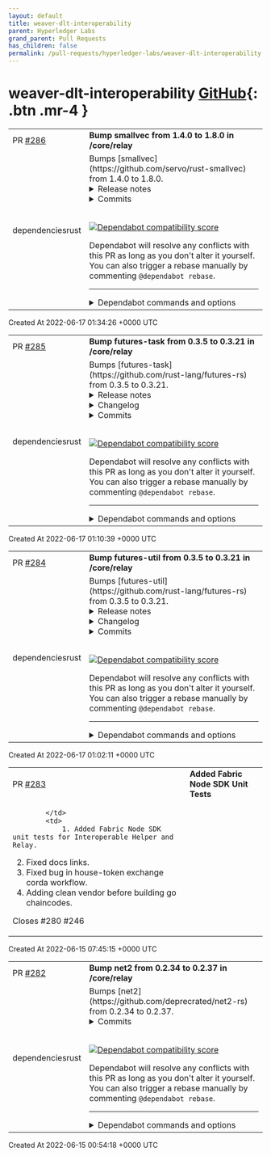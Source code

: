 ```yaml
---
layout: default
title: weaver-dlt-interoperability
parent: Hyperledger Labs
grand_parent: Pull Requests
has_children: false
permalink: /pull-requests/hyperledger-labs/weaver-dlt-interoperability
---
```


# weaver-dlt-interoperability <span class="fs-3 right-align">[GitHub](https://github.com/hyperledger-labs/weaver-dlt-interoperability){: .btn .mr-4 }</span>


<div>
    <table>
        <tr>
            <td>
                PR <a href="https://github.com/hyperledger-labs/weaver-dlt-interoperability/pull/286" class=".btn">#286</a>
            </td>
            <td>
                <b>
                    Bump smallvec from 1.4.0 to 1.8.0 in /core/relay
                </b>
            </td>
        </tr>
        <tr>
            <td>
                <span class="chip">dependencies</span><span class="chip">rust</span>
            </td>
            <td>
                Bumps [smallvec](https://github.com/servo/rust-smallvec) from 1.4.0 to 1.8.0.
<details>
<summary>Release notes</summary>
<p><em>Sourced from <a href="https://github.com/servo/rust-smallvec/releases">smallvec's releases</a>.</em></p>
<blockquote>
<h2>v1.8.0</h2>
<ul>
<li>Add optional support for the <code>arbitrary</code> crate (<a href="https://github-redirect.dependabot.com/servo/rust-smallvec/issues/275">#275</a>).</li>
</ul>
<h2>v1.7.0</h2>
<ul>
<li><code>new_const</code> and <code>from_const</code> constructors for creating a SmallVec in <code>const</code> contexts.  Requires Rust 1.51 and the optional <code>const_new</code> feature.  (<a href="https://github-redirect.dependabot.com/servo/rust-smallvec/issues/265">#265</a>)</li>
</ul>
<h2>v1.6.1</h2>
<ul>
<li>Fix a possible buffer overflow in <code>insert_many</code> (<a href="https://github-redirect.dependabot.com/servo/rust-smallvec/issues/252">#252</a>, <a href="https://github-redirect.dependabot.com/servo/rust-smallvec/issues/254">#254</a>).</li>
</ul>
<h2>v1.6.0</h2>
<ul>
<li>The <code>&quot;union&quot;</code> feature is now compatible with stable Rust 1.49 (<a href="https://github-redirect.dependabot.com/servo/rust-smallvec/issues/248">#248</a>, <a href="https://github-redirect.dependabot.com/servo/rust-smallvec/issues/247">#247</a>).</li>
<li>Fixed warnings when compiling with Rust 1.51 nightly (<a href="https://github-redirect.dependabot.com/servo/rust-smallvec/issues/242">#242</a>, <a href="https://github-redirect.dependabot.com/servo/rust-smallvec/issues/246">#246</a>).</li>
</ul>
<h2>v1.5.1</h2>
<ul>
<li>Improve performance of <code>push</code> (<a href="https://github-redirect.dependabot.com/servo/rust-smallvec/issues/241">#241</a>).</li>
</ul>
<h2>v1.5.0</h2>
<ul>
<li>Add the <code>append</code> method (<a href="https://github-redirect.dependabot.com/servo/rust-smallvec/issues/237">#237</a>).</li>
<li>Add support for more array sizes between 17 and 31 (<a href="https://github-redirect.dependabot.com/servo/rust-smallvec/issues/234">#234</a>).</li>
<li>Don't panic on deserialization errors (<a href="https://github-redirect.dependabot.com/servo/rust-smallvec/issues/238">#238</a>).</li>
</ul>
<h2>v1.4.2</h2>
<ul>
<li><code>insert_many</code> no longer leaks elements if the provided iterator panics (<a href="https://github-redirect.dependabot.com/servo/rust-smallvec/issues/213">#213</a>).</li>
<li>The unstable <code>const_generics</code> and <code>specialization</code> features are updated to work with the most recent nightly Rust toolchain (<a href="https://github-redirect.dependabot.com/servo/rust-smallvec/issues/232">#232</a>).</li>
<li>Internal code cleanup (<a href="https://github-redirect.dependabot.com/servo/rust-smallvec/issues/229">#229</a>, <a href="https://github-redirect.dependabot.com/servo/rust-smallvec/issues/231">#231</a>).</li>
</ul>
<h2>v1.4.1</h2>
<ul>
<li>Don't allocate when the size of the element type is zero. Allocating zero bytes is undefined behavior. (<a href="https://github-redirect.dependabot.com/servo/rust-smallvec/issues/228">#228</a>)</li>
</ul>
</blockquote>
</details>
<details>
<summary>Commits</summary>
<ul>
<li><a href="https://github.com/servo/rust-smallvec/commit/0a4fdff3b012ed4d4b603800bf971239e5a966ba"><code>0a4fdff</code></a> Version 1.8.0</li>
<li><a href="https://github.com/servo/rust-smallvec/commit/6d0dea5bc4e26dad163ce5d92a387f5a13f8d4b5"><code>6d0dea5</code></a> Auto merge of <a href="https://github-redirect.dependabot.com/servo/rust-smallvec/issues/275">#275</a> - as-com:arbitrary-support, r=mbrubeck</li>
<li><a href="https://github.com/servo/rust-smallvec/commit/9bcd950f253d8eaed9173bee77cb46caee171460"><code>9bcd950</code></a> Add support for arbitrary</li>
<li><a href="https://github.com/servo/rust-smallvec/commit/7cbb3b1fa1c45b008fded551d47b51101ae7ff14"><code>7cbb3b1</code></a> Auto merge of <a href="https://github-redirect.dependabot.com/servo/rust-smallvec/issues/271">#271</a> - saethlin:drain-aliasing-test, r=jdm</li>
<li><a href="https://github.com/servo/rust-smallvec/commit/0fced9d92e61c91a3f8b33bc7cdf0dc67137ce2d"><code>0fced9d</code></a> Test for drains that shift the tail, when inline</li>
<li><a href="https://github.com/servo/rust-smallvec/commit/218e0bb00548050146adea58f2a96aab32bc4e54"><code>218e0bb</code></a> Merge pull request <a href="https://github-redirect.dependabot.com/servo/rust-smallvec/issues/270">#270</a> from servo/github-actions</li>
<li><a href="https://github.com/servo/rust-smallvec/commit/52c50af7dae393f325bdcb4f63e7a2be92ba49cd"><code>52c50af</code></a> Replace TravisCI with Github Actions.</li>
<li><a href="https://github.com/servo/rust-smallvec/commit/5ae217a899b82ee0d7c190bfe722e2c68e4539a9"><code>5ae217a</code></a> Include the cost of shifts in insert/remove benchmarks (<a href="https://github-redirect.dependabot.com/servo/rust-smallvec/issues/268">#268</a>)</li>
<li><a href="https://github.com/servo/rust-smallvec/commit/58edc0e53876c35d160acf99a60de8a564eeec2b"><code>58edc0e</code></a> Version 1.7.0</li>
<li><a href="https://github.com/servo/rust-smallvec/commit/1e4b15181037584bbb273d74f30bf47ac37d042d"><code>1e4b151</code></a> Added feature <code>const_new</code> which enables <code>SmallVec::new_const()</code> (<a href="https://github-redirect.dependabot.com/servo/rust-smallvec/issues/265">#265</a>)</li>
<li>Additional commits viewable in <a href="https://github.com/servo/rust-smallvec/compare/v1.4.0...v1.8.0">compare view</a></li>
</ul>
</details>
<br />


[![Dependabot compatibility score](https://dependabot-badges.githubapp.com/badges/compatibility_score?dependency-name=smallvec&package-manager=cargo&previous-version=1.4.0&new-version=1.8.0)](https://docs.github.com/en/github/managing-security-vulnerabilities/about-dependabot-security-updates#about-compatibility-scores)

Dependabot will resolve any conflicts with this PR as long as you don't alter it yourself. You can also trigger a rebase manually by commenting `@dependabot rebase`.

[//]: # (dependabot-automerge-start)
[//]: # (dependabot-automerge-end)

---

<details>
<summary>Dependabot commands and options</summary>
<br />

You can trigger Dependabot actions by commenting on this PR:
- `@dependabot rebase` will rebase this PR
- `@dependabot recreate` will recreate this PR, overwriting any edits that have been made to it
- `@dependabot merge` will merge this PR after your CI passes on it
- `@dependabot squash and merge` will squash and merge this PR after your CI passes on it
- `@dependabot cancel merge` will cancel a previously requested merge and block automerging
- `@dependabot reopen` will reopen this PR if it is closed
- `@dependabot close` will close this PR and stop Dependabot recreating it. You can achieve the same result by closing it manually
- `@dependabot ignore this major version` will close this PR and stop Dependabot creating any more for this major version (unless you reopen the PR or upgrade to it yourself)
- `@dependabot ignore this minor version` will close this PR and stop Dependabot creating any more for this minor version (unless you reopen the PR or upgrade to it yourself)
- `@dependabot ignore this dependency` will close this PR and stop Dependabot creating any more for this dependency (unless you reopen the PR or upgrade to it yourself)
- `@dependabot use these labels` will set the current labels as the default for future PRs for this repo and language
- `@dependabot use these reviewers` will set the current reviewers as the default for future PRs for this repo and language
- `@dependabot use these assignees` will set the current assignees as the default for future PRs for this repo and language
- `@dependabot use this milestone` will set the current milestone as the default for future PRs for this repo and language

You can disable automated security fix PRs for this repo from the [Security Alerts page](https://github.com/hyperledger-labs/weaver-dlt-interoperability/network/alerts).

</details>
            </td>
        </tr>
    </table>
    <div class="right-align">
        Created At 2022-06-17 01:34:26 +0000 UTC
    </div>
</div>

<div>
    <table>
        <tr>
            <td>
                PR <a href="https://github.com/hyperledger-labs/weaver-dlt-interoperability/pull/285" class=".btn">#285</a>
            </td>
            <td>
                <b>
                    Bump futures-task from 0.3.5 to 0.3.21 in /core/relay
                </b>
            </td>
        </tr>
        <tr>
            <td>
                <span class="chip">dependencies</span><span class="chip">rust</span>
            </td>
            <td>
                Bumps [futures-task](https://github.com/rust-lang/futures-rs) from 0.3.5 to 0.3.21.
<details>
<summary>Release notes</summary>
<p><em>Sourced from <a href="https://github.com/rust-lang/futures-rs/releases">futures-task's releases</a>.</em></p>
<blockquote>
<h2>0.3.21</h2>
<ul>
<li>Fix potential data race in <code>FlattenUnordered</code> that introduced in 0.3.20 (<a href="https://github-redirect.dependabot.com/rust-lang/futures-rs/issues/2566">#2566</a>)</li>
</ul>
<h2>0.3.20</h2>
<ul>
<li>Fix stacked borrows violations when <code>-Zmiri-tag-raw-pointers</code> is enabled. This raises MSRV of <code>futures-task</code> to 1.45. (<a href="https://github-redirect.dependabot.com/rust-lang/futures-rs/issues/2548">#2548</a>, <a href="https://github-redirect.dependabot.com/rust-lang/futures-rs/issues/2550">#2550</a>)</li>
<li>Change <code>FuturesUnordered</code> to respect yielding from future (<a href="https://github-redirect.dependabot.com/rust-lang/futures-rs/issues/2551">#2551</a>)</li>
<li>Add <code>StreamExt::{flatten_unordered, flat_map_unordered}</code> (<a href="https://github-redirect.dependabot.com/rust-lang/futures-rs/issues/2083">#2083</a>)</li>
</ul>
<h2>0.3.19</h2>
<ul>
<li>Remove unstable <code>read-initializer</code> feature (<a href="https://github-redirect.dependabot.com/rust-lang/futures-rs/issues/2534">#2534</a>)</li>
<li>Fix panic in <code>FuturesUnordered</code> (<a href="https://github-redirect.dependabot.com/rust-lang/futures-rs/issues/2535">#2535</a>)</li>
<li>Fix compatibility issue with <code>FuturesUnordered</code> and tokio's cooperative scheduling (<a href="https://github-redirect.dependabot.com/rust-lang/futures-rs/issues/2527">#2527</a>)</li>
<li>Add <code>StreamExt::count</code> (<a href="https://github-redirect.dependabot.com/rust-lang/futures-rs/issues/2495">#2495</a>)</li>
</ul>
<h2>0.3.18</h2>
<ul>
<li>Fix unusable <code>Sink</code> implementation on <code>stream::Scan</code> (<a href="https://github-redirect.dependabot.com/rust-lang/futures-rs/issues/2499">#2499</a>)</li>
<li>Make <code>task::noop_waker_ref</code> available without <code>std</code> feature (<a href="https://github-redirect.dependabot.com/rust-lang/futures-rs/issues/2505">#2505</a>)</li>
<li>Add async <code>LineWriter</code> (<a href="https://github-redirect.dependabot.com/rust-lang/futures-rs/issues/2477">#2477</a>)</li>
<li>Remove dependency on <code>proc-macro-hack</code>. This raises MSRV of utility crates to 1.45. (<a href="https://github-redirect.dependabot.com/rust-lang/futures-rs/issues/2520">#2520</a>)</li>
</ul>
<h2>0.3.17</h2>
<ul>
<li>Use <code>FuturesOrdered</code> in <code>join_all</code> (<a href="https://github-redirect.dependabot.com/rust-lang/futures-rs/issues/2412">#2412</a>)</li>
<li>Add <code>{future, stream}::poll_immediate</code> (<a href="https://github-redirect.dependabot.com/rust-lang/futures-rs/issues/2452">#2452</a>)</li>
<li>Add <code>stream_select!</code> macro (<a href="https://github-redirect.dependabot.com/rust-lang/futures-rs/issues/2262">#2262</a>)</li>
<li>Implement <code>Default</code> for <code>OptionFuture</code> (<a href="https://github-redirect.dependabot.com/rust-lang/futures-rs/issues/2471">#2471</a>)</li>
<li>Add <code>Peekable::{peek_mut, poll_peek_mut}</code> (<a href="https://github-redirect.dependabot.com/rust-lang/futures-rs/issues/2488">#2488</a>)</li>
<li>Add <code>BufReader::seek_relative</code> (<a href="https://github-redirect.dependabot.com/rust-lang/futures-rs/issues/2489">#2489</a>)</li>
</ul>
<h2>0.3.16</h2>
<ul>
<li>Add <code>TryStreamExt::try_chunks</code> (<a href="https://github-redirect.dependabot.com/rust-lang/futures-rs/issues/2438">#2438</a>)</li>
<li>Add <code>StreamExt::{all, any}</code> (<a href="https://github-redirect.dependabot.com/rust-lang/futures-rs/issues/2460">#2460</a>)</li>
<li>Add <code>stream::select_with_strategy</code> (<a href="https://github-redirect.dependabot.com/rust-lang/futures-rs/issues/2450">#2450</a>)</li>
<li>Update to new <code>io_slice_advance</code> interface (<a href="https://github-redirect.dependabot.com/rust-lang/futures-rs/issues/2454">#2454</a>)</li>
</ul>
<h2>0.3.15</h2>
<ul>
<li>Use <code>#[proc_macro]</code> at Rust 1.45+ to fix an issue where proc macros don't work with rust-analyzer (<a href="https://github-redirect.dependabot.com/rust-lang/futures-rs/issues/2407">#2407</a>)</li>
<li>Support targets that do not have atomic CAS on stable Rust (<a href="https://github-redirect.dependabot.com/rust-lang/futures-rs/issues/2400">#2400</a>)</li>
<li>futures-test: Add async <code>#[test]</code> function attribute (<a href="https://github-redirect.dependabot.com/rust-lang/futures-rs/issues/2409">#2409</a>)</li>
<li>Add <code>stream::abortable</code> (<a href="https://github-redirect.dependabot.com/rust-lang/futures-rs/issues/2410">#2410</a>)</li>
<li>Add <code>FuturesUnordered::clear</code> (<a href="https://github-redirect.dependabot.com/rust-lang/futures-rs/issues/2415">#2415</a>)</li>
<li>Implement <code>IntoIterator</code> for <code>FuturesUnordered</code> (<a href="https://github-redirect.dependabot.com/rust-lang/futures-rs/issues/2423">#2423</a>)</li>
<li>Implement <code>Send</code> and <code>Sync</code> for <code>FuturesUnordered</code> iterators (<a href="https://github-redirect.dependabot.com/rust-lang/futures-rs/issues/2416">#2416</a>)</li>
<li>Make <code>FuturesUnordered::iter_pin_ref</code> public (<a href="https://github-redirect.dependabot.com/rust-lang/futures-rs/issues/2423">#2423</a>)</li>
<li>Add <code>SelectAll::clear</code> (<a href="https://github-redirect.dependabot.com/rust-lang/futures-rs/issues/2430">#2430</a>)</li>
<li>Add <code>SelectAll::{iter, iter_mut}</code> (<a href="https://github-redirect.dependabot.com/rust-lang/futures-rs/issues/2428">#2428</a>)</li>
<li>Implement <code>IntoIterator</code> for <code>SelectAll</code> (<a href="https://github-redirect.dependabot.com/rust-lang/futures-rs/issues/2428">#2428</a>)</li>
<li>Implement <code>Clone</code> for <code>WeakShared</code> (<a href="https://github-redirect.dependabot.com/rust-lang/futures-rs/issues/2396">#2396</a>)</li>
</ul>
<h2>0.3.14</h2>
<ul>
<li>Add <code>future::SelectAll::into_inner</code> (<a href="https://github-redirect.dependabot.com/rust-lang/futures-rs/issues/2363">#2363</a>)</li>
</ul>
<!-- raw HTML omitted -->
</blockquote>
<p>... (truncated)</p>
</details>
<details>
<summary>Changelog</summary>
<p><em>Sourced from <a href="https://github.com/rust-lang/futures-rs/blob/master/CHANGELOG.md">futures-task's changelog</a>.</em></p>
<blockquote>
<h1>0.3.21 - 2022-02-06</h1>
<ul>
<li>Fix potential data race in <code>FlattenUnordered</code> that introduced in 0.3.20 (<a href="https://github-redirect.dependabot.com/rust-lang/futures-rs/issues/2566">#2566</a>)</li>
</ul>
<h1>0.3.20 - 2022-02-06</h1>
<p>NOTE: This release has been yanked due to a bug fixed in 0.3.21.</p>
<ul>
<li>Fix stacked borrows violations when <code>-Zmiri-tag-raw-pointers</code> is enabled. This raises MSRV of <code>futures-task</code> to 1.45. (<a href="https://github-redirect.dependabot.com/rust-lang/futures-rs/issues/2548">#2548</a>, <a href="https://github-redirect.dependabot.com/rust-lang/futures-rs/issues/2550">#2550</a>)</li>
<li>Change <code>FuturesUnordered</code> to respect yielding from future (<a href="https://github-redirect.dependabot.com/rust-lang/futures-rs/issues/2551">#2551</a>)</li>
<li>Add <code>StreamExt::{flatten_unordered, flat_map_unordered}</code> (<a href="https://github-redirect.dependabot.com/rust-lang/futures-rs/issues/2083">#2083</a>)</li>
</ul>
<h1>0.3.19 - 2021-12-18</h1>
<ul>
<li>Remove unstable <code>read-initializer</code> feature (<a href="https://github-redirect.dependabot.com/rust-lang/futures-rs/issues/2534">#2534</a>)</li>
<li>Fix panic in <code>FuturesUnordered</code> (<a href="https://github-redirect.dependabot.com/rust-lang/futures-rs/issues/2535">#2535</a>)</li>
<li>Fix compatibility issue with <code>FuturesUnordered</code> and tokio's cooperative scheduling (<a href="https://github-redirect.dependabot.com/rust-lang/futures-rs/issues/2527">#2527</a>)</li>
<li>Add <code>StreamExt::count</code> (<a href="https://github-redirect.dependabot.com/rust-lang/futures-rs/issues/2495">#2495</a>)</li>
</ul>
<h1>0.3.18 - 2021-11-23</h1>
<p>NOTE: This release has been yanked. See <a href="https://github-redirect.dependabot.com/rust-lang/futures-rs/issues/2529">#2529</a> for details.</p>
<ul>
<li>Fix unusable <code>Sink</code> implementation on <code>stream::Scan</code> (<a href="https://github-redirect.dependabot.com/rust-lang/futures-rs/issues/2499">#2499</a>)</li>
<li>Make <code>task::noop_waker_ref</code> available without <code>std</code> feature (<a href="https://github-redirect.dependabot.com/rust-lang/futures-rs/issues/2505">#2505</a>)</li>
<li>Add async <code>LineWriter</code> (<a href="https://github-redirect.dependabot.com/rust-lang/futures-rs/issues/2477">#2477</a>)</li>
<li>Remove dependency on <code>proc-macro-hack</code>. This raises MSRV of utility crates to 1.45. (<a href="https://github-redirect.dependabot.com/rust-lang/futures-rs/issues/2520">#2520</a>)</li>
</ul>
<h1>0.3.17 - 2021-08-30</h1>
<ul>
<li>Use <code>FuturesOrdered</code> in <code>join_all</code> (<a href="https://github-redirect.dependabot.com/rust-lang/futures-rs/issues/2412">#2412</a>)</li>
<li>Add <code>{future, stream}::poll_immediate</code> (<a href="https://github-redirect.dependabot.com/rust-lang/futures-rs/issues/2452">#2452</a>)</li>
<li>Add <code>stream_select!</code> macro (<a href="https://github-redirect.dependabot.com/rust-lang/futures-rs/issues/2262">#2262</a>)</li>
<li>Implement <code>Default</code> for <code>OptionFuture</code> (<a href="https://github-redirect.dependabot.com/rust-lang/futures-rs/issues/2471">#2471</a>)</li>
<li>Add <code>Peekable::{peek_mut, poll_peek_mut}</code> (<a href="https://github-redirect.dependabot.com/rust-lang/futures-rs/issues/2488">#2488</a>)</li>
<li>Add <code>BufReader::seek_relative</code> (<a href="https://github-redirect.dependabot.com/rust-lang/futures-rs/issues/2489">#2489</a>)</li>
</ul>
<h1>0.3.16 - 2021-07-23</h1>
<ul>
<li>Add <code>TryStreamExt::try_chunks</code> (<a href="https://github-redirect.dependabot.com/rust-lang/futures-rs/issues/2438">#2438</a>)</li>
<li>Add <code>StreamExt::{all, any}</code> (<a href="https://github-redirect.dependabot.com/rust-lang/futures-rs/issues/2460">#2460</a>)</li>
<li>Add <code>stream::select_with_strategy</code> (<a href="https://github-redirect.dependabot.com/rust-lang/futures-rs/issues/2450">#2450</a>)</li>
<li>Update to new <code>io_slice_advance</code> interface (<a href="https://github-redirect.dependabot.com/rust-lang/futures-rs/issues/2454">#2454</a>)</li>
</ul>
<h1>0.3.15 - 2021-05-11</h1>
<ul>
<li>Use <code>#[proc_macro]</code> at Rust 1.45+ to fix an issue where proc macros don't work with rust-analyzer (<a href="https://github-redirect.dependabot.com/rust-lang/futures-rs/issues/2407">#2407</a>)</li>
<li>Support targets that do not have atomic CAS on stable Rust (<a href="https://github-redirect.dependabot.com/rust-lang/futures-rs/issues/2400">#2400</a>)</li>
<li>futures-test: Add async <code>#[test]</code> function attribute (<a href="https://github-redirect.dependabot.com/rust-lang/futures-rs/issues/2409">#2409</a>)</li>
<li>Add <code>stream::abortable</code> (<a href="https://github-redirect.dependabot.com/rust-lang/futures-rs/issues/2410">#2410</a>)</li>
</ul>
<!-- raw HTML omitted -->
</blockquote>
<p>... (truncated)</p>
</details>
<details>
<summary>Commits</summary>
<ul>
<li><a href="https://github.com/rust-lang/futures-rs/commit/fc1e3250219170e31cddb8857a276cba7dd08d44"><code>fc1e325</code></a> Release 0.3.21</li>
<li><a href="https://github.com/rust-lang/futures-rs/commit/20279ebbfcd326e83161e44a2cf5afe1bfc3b074"><code>20279eb</code></a> <code>FlattenUnordered</code>: improve wakers behavior (<a href="https://github-redirect.dependabot.com/rust-lang/futures-rs/issues/2566">#2566</a>)</li>
<li><a href="https://github.com/rust-lang/futures-rs/commit/75dca5ae7fabe6b7073558a8fc6793ee5caa7057"><code>75dca5a</code></a> Fix MSRV in futures-task readme</li>
<li><a href="https://github.com/rust-lang/futures-rs/commit/55281c8c8de6308ba97ce8b4ffd754ba204409a0"><code>55281c8</code></a> Release 0.3.20</li>
<li><a href="https://github.com/rust-lang/futures-rs/commit/591b982af835fc5e0ffb5104bbb9e942b2ed0631"><code>591b982</code></a> Redefine executor and compat modules in futures crate (<a href="https://github-redirect.dependabot.com/rust-lang/futures-rs/issues/2564">#2564</a>)</li>
<li><a href="https://github.com/rust-lang/futures-rs/commit/94b508bfcb1d1f986f34f9b12d799e5a73f65f22"><code>94b508b</code></a> Basic <code>StreamExt::{flatten_unordered, flat_map_unordered}</code> impls (<a href="https://github-redirect.dependabot.com/rust-lang/futures-rs/issues/2083">#2083</a>)</li>
<li><a href="https://github.com/rust-lang/futures-rs/commit/dca16fafa597d8e0075a7b693904c6f2ce0322a4"><code>dca16fa</code></a> Do not auto-create PR on fork</li>
<li><a href="https://github.com/rust-lang/futures-rs/commit/a9795a9243b0e6b836f71cbe9661bbb35bb17a7f"><code>a9795a9</code></a> Automatically creates PR when no_atomic_cas.rs needs to be updated</li>
<li><a href="https://github.com/rust-lang/futures-rs/commit/4841888d68eb8a7796ccd9c9f7a9dc677586e054"><code>4841888</code></a> Update comments in build scripts</li>
<li><a href="https://github.com/rust-lang/futures-rs/commit/85706b6d67aa30e1f8380f8101c14cf43be7500e"><code>85706b6</code></a> Clean up ci/no_atomic_cas.sh</li>
<li>Additional commits viewable in <a href="https://github.com/rust-lang/futures-rs/compare/0.3.5...0.3.21">compare view</a></li>
</ul>
</details>
<br />


[![Dependabot compatibility score](https://dependabot-badges.githubapp.com/badges/compatibility_score?dependency-name=futures-task&package-manager=cargo&previous-version=0.3.5&new-version=0.3.21)](https://docs.github.com/en/github/managing-security-vulnerabilities/about-dependabot-security-updates#about-compatibility-scores)

Dependabot will resolve any conflicts with this PR as long as you don't alter it yourself. You can also trigger a rebase manually by commenting `@dependabot rebase`.

[//]: # (dependabot-automerge-start)
[//]: # (dependabot-automerge-end)

---

<details>
<summary>Dependabot commands and options</summary>
<br />

You can trigger Dependabot actions by commenting on this PR:
- `@dependabot rebase` will rebase this PR
- `@dependabot recreate` will recreate this PR, overwriting any edits that have been made to it
- `@dependabot merge` will merge this PR after your CI passes on it
- `@dependabot squash and merge` will squash and merge this PR after your CI passes on it
- `@dependabot cancel merge` will cancel a previously requested merge and block automerging
- `@dependabot reopen` will reopen this PR if it is closed
- `@dependabot close` will close this PR and stop Dependabot recreating it. You can achieve the same result by closing it manually
- `@dependabot ignore this major version` will close this PR and stop Dependabot creating any more for this major version (unless you reopen the PR or upgrade to it yourself)
- `@dependabot ignore this minor version` will close this PR and stop Dependabot creating any more for this minor version (unless you reopen the PR or upgrade to it yourself)
- `@dependabot ignore this dependency` will close this PR and stop Dependabot creating any more for this dependency (unless you reopen the PR or upgrade to it yourself)
- `@dependabot use these labels` will set the current labels as the default for future PRs for this repo and language
- `@dependabot use these reviewers` will set the current reviewers as the default for future PRs for this repo and language
- `@dependabot use these assignees` will set the current assignees as the default for future PRs for this repo and language
- `@dependabot use this milestone` will set the current milestone as the default for future PRs for this repo and language

You can disable automated security fix PRs for this repo from the [Security Alerts page](https://github.com/hyperledger-labs/weaver-dlt-interoperability/network/alerts).

</details>
            </td>
        </tr>
    </table>
    <div class="right-align">
        Created At 2022-06-17 01:10:39 +0000 UTC
    </div>
</div>

<div>
    <table>
        <tr>
            <td>
                PR <a href="https://github.com/hyperledger-labs/weaver-dlt-interoperability/pull/284" class=".btn">#284</a>
            </td>
            <td>
                <b>
                    Bump futures-util from 0.3.5 to 0.3.21 in /core/relay
                </b>
            </td>
        </tr>
        <tr>
            <td>
                <span class="chip">dependencies</span><span class="chip">rust</span>
            </td>
            <td>
                Bumps [futures-util](https://github.com/rust-lang/futures-rs) from 0.3.5 to 0.3.21.
<details>
<summary>Release notes</summary>
<p><em>Sourced from <a href="https://github.com/rust-lang/futures-rs/releases">futures-util's releases</a>.</em></p>
<blockquote>
<h2>0.3.21</h2>
<ul>
<li>Fix potential data race in <code>FlattenUnordered</code> that introduced in 0.3.20 (<a href="https://github-redirect.dependabot.com/rust-lang/futures-rs/issues/2566">#2566</a>)</li>
</ul>
<h2>0.3.20</h2>
<ul>
<li>Fix stacked borrows violations when <code>-Zmiri-tag-raw-pointers</code> is enabled. This raises MSRV of <code>futures-task</code> to 1.45. (<a href="https://github-redirect.dependabot.com/rust-lang/futures-rs/issues/2548">#2548</a>, <a href="https://github-redirect.dependabot.com/rust-lang/futures-rs/issues/2550">#2550</a>)</li>
<li>Change <code>FuturesUnordered</code> to respect yielding from future (<a href="https://github-redirect.dependabot.com/rust-lang/futures-rs/issues/2551">#2551</a>)</li>
<li>Add <code>StreamExt::{flatten_unordered, flat_map_unordered}</code> (<a href="https://github-redirect.dependabot.com/rust-lang/futures-rs/issues/2083">#2083</a>)</li>
</ul>
<h2>0.3.19</h2>
<ul>
<li>Remove unstable <code>read-initializer</code> feature (<a href="https://github-redirect.dependabot.com/rust-lang/futures-rs/issues/2534">#2534</a>)</li>
<li>Fix panic in <code>FuturesUnordered</code> (<a href="https://github-redirect.dependabot.com/rust-lang/futures-rs/issues/2535">#2535</a>)</li>
<li>Fix compatibility issue with <code>FuturesUnordered</code> and tokio's cooperative scheduling (<a href="https://github-redirect.dependabot.com/rust-lang/futures-rs/issues/2527">#2527</a>)</li>
<li>Add <code>StreamExt::count</code> (<a href="https://github-redirect.dependabot.com/rust-lang/futures-rs/issues/2495">#2495</a>)</li>
</ul>
<h2>0.3.18</h2>
<ul>
<li>Fix unusable <code>Sink</code> implementation on <code>stream::Scan</code> (<a href="https://github-redirect.dependabot.com/rust-lang/futures-rs/issues/2499">#2499</a>)</li>
<li>Make <code>task::noop_waker_ref</code> available without <code>std</code> feature (<a href="https://github-redirect.dependabot.com/rust-lang/futures-rs/issues/2505">#2505</a>)</li>
<li>Add async <code>LineWriter</code> (<a href="https://github-redirect.dependabot.com/rust-lang/futures-rs/issues/2477">#2477</a>)</li>
<li>Remove dependency on <code>proc-macro-hack</code>. This raises MSRV of utility crates to 1.45. (<a href="https://github-redirect.dependabot.com/rust-lang/futures-rs/issues/2520">#2520</a>)</li>
</ul>
<h2>0.3.17</h2>
<ul>
<li>Use <code>FuturesOrdered</code> in <code>join_all</code> (<a href="https://github-redirect.dependabot.com/rust-lang/futures-rs/issues/2412">#2412</a>)</li>
<li>Add <code>{future, stream}::poll_immediate</code> (<a href="https://github-redirect.dependabot.com/rust-lang/futures-rs/issues/2452">#2452</a>)</li>
<li>Add <code>stream_select!</code> macro (<a href="https://github-redirect.dependabot.com/rust-lang/futures-rs/issues/2262">#2262</a>)</li>
<li>Implement <code>Default</code> for <code>OptionFuture</code> (<a href="https://github-redirect.dependabot.com/rust-lang/futures-rs/issues/2471">#2471</a>)</li>
<li>Add <code>Peekable::{peek_mut, poll_peek_mut}</code> (<a href="https://github-redirect.dependabot.com/rust-lang/futures-rs/issues/2488">#2488</a>)</li>
<li>Add <code>BufReader::seek_relative</code> (<a href="https://github-redirect.dependabot.com/rust-lang/futures-rs/issues/2489">#2489</a>)</li>
</ul>
<h2>0.3.16</h2>
<ul>
<li>Add <code>TryStreamExt::try_chunks</code> (<a href="https://github-redirect.dependabot.com/rust-lang/futures-rs/issues/2438">#2438</a>)</li>
<li>Add <code>StreamExt::{all, any}</code> (<a href="https://github-redirect.dependabot.com/rust-lang/futures-rs/issues/2460">#2460</a>)</li>
<li>Add <code>stream::select_with_strategy</code> (<a href="https://github-redirect.dependabot.com/rust-lang/futures-rs/issues/2450">#2450</a>)</li>
<li>Update to new <code>io_slice_advance</code> interface (<a href="https://github-redirect.dependabot.com/rust-lang/futures-rs/issues/2454">#2454</a>)</li>
</ul>
<h2>0.3.15</h2>
<ul>
<li>Use <code>#[proc_macro]</code> at Rust 1.45+ to fix an issue where proc macros don't work with rust-analyzer (<a href="https://github-redirect.dependabot.com/rust-lang/futures-rs/issues/2407">#2407</a>)</li>
<li>Support targets that do not have atomic CAS on stable Rust (<a href="https://github-redirect.dependabot.com/rust-lang/futures-rs/issues/2400">#2400</a>)</li>
<li>futures-test: Add async <code>#[test]</code> function attribute (<a href="https://github-redirect.dependabot.com/rust-lang/futures-rs/issues/2409">#2409</a>)</li>
<li>Add <code>stream::abortable</code> (<a href="https://github-redirect.dependabot.com/rust-lang/futures-rs/issues/2410">#2410</a>)</li>
<li>Add <code>FuturesUnordered::clear</code> (<a href="https://github-redirect.dependabot.com/rust-lang/futures-rs/issues/2415">#2415</a>)</li>
<li>Implement <code>IntoIterator</code> for <code>FuturesUnordered</code> (<a href="https://github-redirect.dependabot.com/rust-lang/futures-rs/issues/2423">#2423</a>)</li>
<li>Implement <code>Send</code> and <code>Sync</code> for <code>FuturesUnordered</code> iterators (<a href="https://github-redirect.dependabot.com/rust-lang/futures-rs/issues/2416">#2416</a>)</li>
<li>Make <code>FuturesUnordered::iter_pin_ref</code> public (<a href="https://github-redirect.dependabot.com/rust-lang/futures-rs/issues/2423">#2423</a>)</li>
<li>Add <code>SelectAll::clear</code> (<a href="https://github-redirect.dependabot.com/rust-lang/futures-rs/issues/2430">#2430</a>)</li>
<li>Add <code>SelectAll::{iter, iter_mut}</code> (<a href="https://github-redirect.dependabot.com/rust-lang/futures-rs/issues/2428">#2428</a>)</li>
<li>Implement <code>IntoIterator</code> for <code>SelectAll</code> (<a href="https://github-redirect.dependabot.com/rust-lang/futures-rs/issues/2428">#2428</a>)</li>
<li>Implement <code>Clone</code> for <code>WeakShared</code> (<a href="https://github-redirect.dependabot.com/rust-lang/futures-rs/issues/2396">#2396</a>)</li>
</ul>
<h2>0.3.14</h2>
<ul>
<li>Add <code>future::SelectAll::into_inner</code> (<a href="https://github-redirect.dependabot.com/rust-lang/futures-rs/issues/2363">#2363</a>)</li>
</ul>
<!-- raw HTML omitted -->
</blockquote>
<p>... (truncated)</p>
</details>
<details>
<summary>Changelog</summary>
<p><em>Sourced from <a href="https://github.com/rust-lang/futures-rs/blob/master/CHANGELOG.md">futures-util's changelog</a>.</em></p>
<blockquote>
<h1>0.3.21 - 2022-02-06</h1>
<ul>
<li>Fix potential data race in <code>FlattenUnordered</code> that introduced in 0.3.20 (<a href="https://github-redirect.dependabot.com/rust-lang/futures-rs/issues/2566">#2566</a>)</li>
</ul>
<h1>0.3.20 - 2022-02-06</h1>
<p>NOTE: This release has been yanked due to a bug fixed in 0.3.21.</p>
<ul>
<li>Fix stacked borrows violations when <code>-Zmiri-tag-raw-pointers</code> is enabled. This raises MSRV of <code>futures-task</code> to 1.45. (<a href="https://github-redirect.dependabot.com/rust-lang/futures-rs/issues/2548">#2548</a>, <a href="https://github-redirect.dependabot.com/rust-lang/futures-rs/issues/2550">#2550</a>)</li>
<li>Change <code>FuturesUnordered</code> to respect yielding from future (<a href="https://github-redirect.dependabot.com/rust-lang/futures-rs/issues/2551">#2551</a>)</li>
<li>Add <code>StreamExt::{flatten_unordered, flat_map_unordered}</code> (<a href="https://github-redirect.dependabot.com/rust-lang/futures-rs/issues/2083">#2083</a>)</li>
</ul>
<h1>0.3.19 - 2021-12-18</h1>
<ul>
<li>Remove unstable <code>read-initializer</code> feature (<a href="https://github-redirect.dependabot.com/rust-lang/futures-rs/issues/2534">#2534</a>)</li>
<li>Fix panic in <code>FuturesUnordered</code> (<a href="https://github-redirect.dependabot.com/rust-lang/futures-rs/issues/2535">#2535</a>)</li>
<li>Fix compatibility issue with <code>FuturesUnordered</code> and tokio's cooperative scheduling (<a href="https://github-redirect.dependabot.com/rust-lang/futures-rs/issues/2527">#2527</a>)</li>
<li>Add <code>StreamExt::count</code> (<a href="https://github-redirect.dependabot.com/rust-lang/futures-rs/issues/2495">#2495</a>)</li>
</ul>
<h1>0.3.18 - 2021-11-23</h1>
<p>NOTE: This release has been yanked. See <a href="https://github-redirect.dependabot.com/rust-lang/futures-rs/issues/2529">#2529</a> for details.</p>
<ul>
<li>Fix unusable <code>Sink</code> implementation on <code>stream::Scan</code> (<a href="https://github-redirect.dependabot.com/rust-lang/futures-rs/issues/2499">#2499</a>)</li>
<li>Make <code>task::noop_waker_ref</code> available without <code>std</code> feature (<a href="https://github-redirect.dependabot.com/rust-lang/futures-rs/issues/2505">#2505</a>)</li>
<li>Add async <code>LineWriter</code> (<a href="https://github-redirect.dependabot.com/rust-lang/futures-rs/issues/2477">#2477</a>)</li>
<li>Remove dependency on <code>proc-macro-hack</code>. This raises MSRV of utility crates to 1.45. (<a href="https://github-redirect.dependabot.com/rust-lang/futures-rs/issues/2520">#2520</a>)</li>
</ul>
<h1>0.3.17 - 2021-08-30</h1>
<ul>
<li>Use <code>FuturesOrdered</code> in <code>join_all</code> (<a href="https://github-redirect.dependabot.com/rust-lang/futures-rs/issues/2412">#2412</a>)</li>
<li>Add <code>{future, stream}::poll_immediate</code> (<a href="https://github-redirect.dependabot.com/rust-lang/futures-rs/issues/2452">#2452</a>)</li>
<li>Add <code>stream_select!</code> macro (<a href="https://github-redirect.dependabot.com/rust-lang/futures-rs/issues/2262">#2262</a>)</li>
<li>Implement <code>Default</code> for <code>OptionFuture</code> (<a href="https://github-redirect.dependabot.com/rust-lang/futures-rs/issues/2471">#2471</a>)</li>
<li>Add <code>Peekable::{peek_mut, poll_peek_mut}</code> (<a href="https://github-redirect.dependabot.com/rust-lang/futures-rs/issues/2488">#2488</a>)</li>
<li>Add <code>BufReader::seek_relative</code> (<a href="https://github-redirect.dependabot.com/rust-lang/futures-rs/issues/2489">#2489</a>)</li>
</ul>
<h1>0.3.16 - 2021-07-23</h1>
<ul>
<li>Add <code>TryStreamExt::try_chunks</code> (<a href="https://github-redirect.dependabot.com/rust-lang/futures-rs/issues/2438">#2438</a>)</li>
<li>Add <code>StreamExt::{all, any}</code> (<a href="https://github-redirect.dependabot.com/rust-lang/futures-rs/issues/2460">#2460</a>)</li>
<li>Add <code>stream::select_with_strategy</code> (<a href="https://github-redirect.dependabot.com/rust-lang/futures-rs/issues/2450">#2450</a>)</li>
<li>Update to new <code>io_slice_advance</code> interface (<a href="https://github-redirect.dependabot.com/rust-lang/futures-rs/issues/2454">#2454</a>)</li>
</ul>
<h1>0.3.15 - 2021-05-11</h1>
<ul>
<li>Use <code>#[proc_macro]</code> at Rust 1.45+ to fix an issue where proc macros don't work with rust-analyzer (<a href="https://github-redirect.dependabot.com/rust-lang/futures-rs/issues/2407">#2407</a>)</li>
<li>Support targets that do not have atomic CAS on stable Rust (<a href="https://github-redirect.dependabot.com/rust-lang/futures-rs/issues/2400">#2400</a>)</li>
<li>futures-test: Add async <code>#[test]</code> function attribute (<a href="https://github-redirect.dependabot.com/rust-lang/futures-rs/issues/2409">#2409</a>)</li>
<li>Add <code>stream::abortable</code> (<a href="https://github-redirect.dependabot.com/rust-lang/futures-rs/issues/2410">#2410</a>)</li>
</ul>
<!-- raw HTML omitted -->
</blockquote>
<p>... (truncated)</p>
</details>
<details>
<summary>Commits</summary>
<ul>
<li><a href="https://github.com/rust-lang/futures-rs/commit/fc1e3250219170e31cddb8857a276cba7dd08d44"><code>fc1e325</code></a> Release 0.3.21</li>
<li><a href="https://github.com/rust-lang/futures-rs/commit/20279ebbfcd326e83161e44a2cf5afe1bfc3b074"><code>20279eb</code></a> <code>FlattenUnordered</code>: improve wakers behavior (<a href="https://github-redirect.dependabot.com/rust-lang/futures-rs/issues/2566">#2566</a>)</li>
<li><a href="https://github.com/rust-lang/futures-rs/commit/75dca5ae7fabe6b7073558a8fc6793ee5caa7057"><code>75dca5a</code></a> Fix MSRV in futures-task readme</li>
<li><a href="https://github.com/rust-lang/futures-rs/commit/55281c8c8de6308ba97ce8b4ffd754ba204409a0"><code>55281c8</code></a> Release 0.3.20</li>
<li><a href="https://github.com/rust-lang/futures-rs/commit/591b982af835fc5e0ffb5104bbb9e942b2ed0631"><code>591b982</code></a> Redefine executor and compat modules in futures crate (<a href="https://github-redirect.dependabot.com/rust-lang/futures-rs/issues/2564">#2564</a>)</li>
<li><a href="https://github.com/rust-lang/futures-rs/commit/94b508bfcb1d1f986f34f9b12d799e5a73f65f22"><code>94b508b</code></a> Basic <code>StreamExt::{flatten_unordered, flat_map_unordered}</code> impls (<a href="https://github-redirect.dependabot.com/rust-lang/futures-rs/issues/2083">#2083</a>)</li>
<li><a href="https://github.com/rust-lang/futures-rs/commit/dca16fafa597d8e0075a7b693904c6f2ce0322a4"><code>dca16fa</code></a> Do not auto-create PR on fork</li>
<li><a href="https://github.com/rust-lang/futures-rs/commit/a9795a9243b0e6b836f71cbe9661bbb35bb17a7f"><code>a9795a9</code></a> Automatically creates PR when no_atomic_cas.rs needs to be updated</li>
<li><a href="https://github.com/rust-lang/futures-rs/commit/4841888d68eb8a7796ccd9c9f7a9dc677586e054"><code>4841888</code></a> Update comments in build scripts</li>
<li><a href="https://github.com/rust-lang/futures-rs/commit/85706b6d67aa30e1f8380f8101c14cf43be7500e"><code>85706b6</code></a> Clean up ci/no_atomic_cas.sh</li>
<li>Additional commits viewable in <a href="https://github.com/rust-lang/futures-rs/compare/0.3.5...0.3.21">compare view</a></li>
</ul>
</details>
<br />


[![Dependabot compatibility score](https://dependabot-badges.githubapp.com/badges/compatibility_score?dependency-name=futures-util&package-manager=cargo&previous-version=0.3.5&new-version=0.3.21)](https://docs.github.com/en/github/managing-security-vulnerabilities/about-dependabot-security-updates#about-compatibility-scores)

Dependabot will resolve any conflicts with this PR as long as you don't alter it yourself. You can also trigger a rebase manually by commenting `@dependabot rebase`.

[//]: # (dependabot-automerge-start)
[//]: # (dependabot-automerge-end)

---

<details>
<summary>Dependabot commands and options</summary>
<br />

You can trigger Dependabot actions by commenting on this PR:
- `@dependabot rebase` will rebase this PR
- `@dependabot recreate` will recreate this PR, overwriting any edits that have been made to it
- `@dependabot merge` will merge this PR after your CI passes on it
- `@dependabot squash and merge` will squash and merge this PR after your CI passes on it
- `@dependabot cancel merge` will cancel a previously requested merge and block automerging
- `@dependabot reopen` will reopen this PR if it is closed
- `@dependabot close` will close this PR and stop Dependabot recreating it. You can achieve the same result by closing it manually
- `@dependabot ignore this major version` will close this PR and stop Dependabot creating any more for this major version (unless you reopen the PR or upgrade to it yourself)
- `@dependabot ignore this minor version` will close this PR and stop Dependabot creating any more for this minor version (unless you reopen the PR or upgrade to it yourself)
- `@dependabot ignore this dependency` will close this PR and stop Dependabot creating any more for this dependency (unless you reopen the PR or upgrade to it yourself)
- `@dependabot use these labels` will set the current labels as the default for future PRs for this repo and language
- `@dependabot use these reviewers` will set the current reviewers as the default for future PRs for this repo and language
- `@dependabot use these assignees` will set the current assignees as the default for future PRs for this repo and language
- `@dependabot use this milestone` will set the current milestone as the default for future PRs for this repo and language

You can disable automated security fix PRs for this repo from the [Security Alerts page](https://github.com/hyperledger-labs/weaver-dlt-interoperability/network/alerts).

</details>
            </td>
        </tr>
    </table>
    <div class="right-align">
        Created At 2022-06-17 01:02:11 +0000 UTC
    </div>
</div>

<div>
    <table>
        <tr>
            <td>
                PR <a href="https://github.com/hyperledger-labs/weaver-dlt-interoperability/pull/283" class=".btn">#283</a>
            </td>
            <td>
                <b>
                    Added Fabric Node SDK Unit Tests
                </b>
            </td>
        </tr>
        <tr>
            <td>
                
            </td>
            <td>
                1. Added Fabric Node SDK unit tests for Interoperable Helper and Relay.
2. Fixed docs links.
3. Fixed bug in house-token exchange corda workflow.
4. Adding clean vendor before building go chaincodes.

Closes #280 #246 
            </td>
        </tr>
    </table>
    <div class="right-align">
        Created At 2022-06-15 07:45:15 +0000 UTC
    </div>
</div>

<div>
    <table>
        <tr>
            <td>
                PR <a href="https://github.com/hyperledger-labs/weaver-dlt-interoperability/pull/282" class=".btn">#282</a>
            </td>
            <td>
                <b>
                    Bump net2 from 0.2.34 to 0.2.37 in /core/relay
                </b>
            </td>
        </tr>
        <tr>
            <td>
                <span class="chip">dependencies</span><span class="chip">rust</span>
            </td>
            <td>
                Bumps [net2](https://github.com/deprecrated/net2-rs) from 0.2.34 to 0.2.37.
<details>
<summary>Commits</summary>
<ul>
<li><a href="https://github.com/deprecrated/net2-rs/commit/a18347549413975fbbeb5567165f163e5f60a627"><code>a183475</code></a> Release v0.2.37</li>
<li><a href="https://github.com/deprecrated/net2-rs/commit/6081dff94aa3128f0742c24e3925a6f8e7f5de53"><code>6081dff</code></a> haiku: Fix sockaddr_in/sockaddr_in6; Solves <a href="https://github-redirect.dependabot.com/deprecrated/net2-rs/issues/108">#108</a></li>
<li><a href="https://github.com/deprecrated/net2-rs/commit/71708b75d672f5f2430a1edb326d67ed14d87a51"><code>71708b7</code></a> Release v0.2.36</li>
<li><a href="https://github.com/deprecrated/net2-rs/commit/49b43f277afb1caf5104fcbe02bef581f7444686"><code>49b43f2</code></a> Do not assume memory layout of std::net::SocketAddr</li>
<li><a href="https://github.com/deprecrated/net2-rs/commit/77a6eb4d5eb36adc81ee21ab7ffebc62fdf2ab88"><code>77a6eb4</code></a> Release v0.2.35</li>
<li><a href="https://github.com/deprecrated/net2-rs/commit/eeeab131cb52790df3bedeac46e889feab8f83e3"><code>eeeab13</code></a> Add support for Haiku</li>
<li>See full diff in <a href="https://github.com/deprecrated/net2-rs/compare/0.2.34...0.2.37">compare view</a></li>
</ul>
</details>
<br />


[![Dependabot compatibility score](https://dependabot-badges.githubapp.com/badges/compatibility_score?dependency-name=net2&package-manager=cargo&previous-version=0.2.34&new-version=0.2.37)](https://docs.github.com/en/github/managing-security-vulnerabilities/about-dependabot-security-updates#about-compatibility-scores)

Dependabot will resolve any conflicts with this PR as long as you don't alter it yourself. You can also trigger a rebase manually by commenting `@dependabot rebase`.

[//]: # (dependabot-automerge-start)
[//]: # (dependabot-automerge-end)

---

<details>
<summary>Dependabot commands and options</summary>
<br />

You can trigger Dependabot actions by commenting on this PR:
- `@dependabot rebase` will rebase this PR
- `@dependabot recreate` will recreate this PR, overwriting any edits that have been made to it
- `@dependabot merge` will merge this PR after your CI passes on it
- `@dependabot squash and merge` will squash and merge this PR after your CI passes on it
- `@dependabot cancel merge` will cancel a previously requested merge and block automerging
- `@dependabot reopen` will reopen this PR if it is closed
- `@dependabot close` will close this PR and stop Dependabot recreating it. You can achieve the same result by closing it manually
- `@dependabot ignore this major version` will close this PR and stop Dependabot creating any more for this major version (unless you reopen the PR or upgrade to it yourself)
- `@dependabot ignore this minor version` will close this PR and stop Dependabot creating any more for this minor version (unless you reopen the PR or upgrade to it yourself)
- `@dependabot ignore this dependency` will close this PR and stop Dependabot creating any more for this dependency (unless you reopen the PR or upgrade to it yourself)
- `@dependabot use these labels` will set the current labels as the default for future PRs for this repo and language
- `@dependabot use these reviewers` will set the current reviewers as the default for future PRs for this repo and language
- `@dependabot use these assignees` will set the current assignees as the default for future PRs for this repo and language
- `@dependabot use this milestone` will set the current milestone as the default for future PRs for this repo and language

You can disable automated security fix PRs for this repo from the [Security Alerts page](https://github.com/hyperledger-labs/weaver-dlt-interoperability/network/alerts).

</details>
            </td>
        </tr>
    </table>
    <div class="right-align">
        Created At 2022-06-15 00:54:18 +0000 UTC
    </div>
</div>

